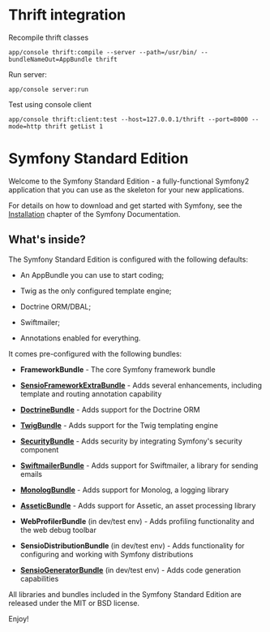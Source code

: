 Thrift integration
==================

Recompile thrift classes
```
app/console thrift:compile --server --path=/usr/bin/ --bundleNameOut=AppBundle thrift
```

Run server:
```
app/console server:run
```

Test using console client
```
app/console thrift:client:test --host=127.0.0.1/thrift --port=8000 --mode=http thrift getList 1
```

Symfony Standard Edition
========================

Welcome to the Symfony Standard Edition - a fully-functional Symfony2
application that you can use as the skeleton for your new applications.

For details on how to download and get started with Symfony, see the
[Installation][1] chapter of the Symfony Documentation.

What's inside?
--------------

The Symfony Standard Edition is configured with the following defaults:

  * An AppBundle you can use to start coding;

  * Twig as the only configured template engine;

  * Doctrine ORM/DBAL;

  * Swiftmailer;

  * Annotations enabled for everything.

It comes pre-configured with the following bundles:

  * **FrameworkBundle** - The core Symfony framework bundle

  * [**SensioFrameworkExtraBundle**][6] - Adds several enhancements, including
    template and routing annotation capability

  * [**DoctrineBundle**][7] - Adds support for the Doctrine ORM

  * [**TwigBundle**][8] - Adds support for the Twig templating engine

  * [**SecurityBundle**][9] - Adds security by integrating Symfony's security
    component

  * [**SwiftmailerBundle**][10] - Adds support for Swiftmailer, a library for
    sending emails

  * [**MonologBundle**][11] - Adds support for Monolog, a logging library

  * [**AsseticBundle**][12] - Adds support for Assetic, an asset processing
    library

  * **WebProfilerBundle** (in dev/test env) - Adds profiling functionality and
    the web debug toolbar

  * **SensioDistributionBundle** (in dev/test env) - Adds functionality for
    configuring and working with Symfony distributions

  * [**SensioGeneratorBundle**][13] (in dev/test env) - Adds code generation
    capabilities

All libraries and bundles included in the Symfony Standard Edition are
released under the MIT or BSD license.

Enjoy!

[1]:  http://symfony.com/doc/2.7/book/installation.html
[6]:  http://symfony.com/doc/2.7/bundles/SensioFrameworkExtraBundle/index.html
[7]:  http://symfony.com/doc/2.7/book/doctrine.html
[8]:  http://symfony.com/doc/2.7/book/templating.html
[9]:  http://symfony.com/doc/2.7/book/security.html
[10]: http://symfony.com/doc/2.7/cookbook/email.html
[11]: http://symfony.com/doc/2.7/cookbook/logging/monolog.html
[12]: http://symfony.com/doc/2.7/cookbook/assetic/asset_management.html
[13]: http://symfony.com/doc/2.7/bundles/SensioGeneratorBundle/index.html
